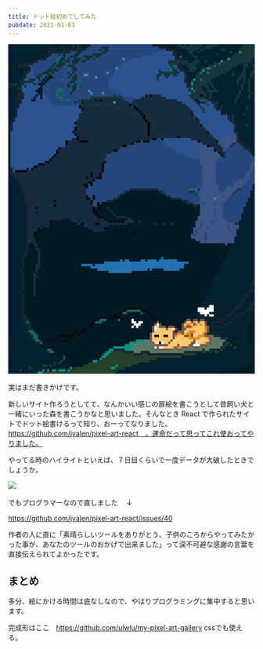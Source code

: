 ```yaml
---
title: ドット絵初めてしてみた
pubdate: 2021-01-03
---
```


<img src="https://raw.githubusercontent.com/ulwlu/my-pixel-art-gallery/master/dog-in-forrest/img.png">

実はまだ書きかけです。

新しいサイト作ろうとしてて、なんかいい感じの扉絵を書こうとして昔飼い犬と一緒にいった森を書こうかなと思いました。そんなとき React で作られたサイトでドット絵書けるって知り、おーってなりました。　https://github.com/jvalen/pixel-art-react　。運命だって思ってこれ使おってやりました。

やってる時のハイライトといえば、７日目くらいで一度データが大破したときでしょうか。

<img src="https://user-images.githubusercontent.com/41639488/103309019-45e24900-4a57-11eb-8cc0-c7faea25856c.png">

でもプログラマーなので直しました　 ↓

https://github.com/jvalen/pixel-art-react/issues/40

作者の人に直に「素晴らしいツールをありがとう、子供のころからやってみたかった事が、あなたのツールのおかげで出来ました」って涙不可避な感謝の言葉を直接伝えられてよかったです。

## まとめ

多分、絵にかける時間は底なしなので、やはりプログラミングに集中すると思います。

完成形はここ　https://github.com/ulwlu/my-pixel-art-gallery cssでも使える。

